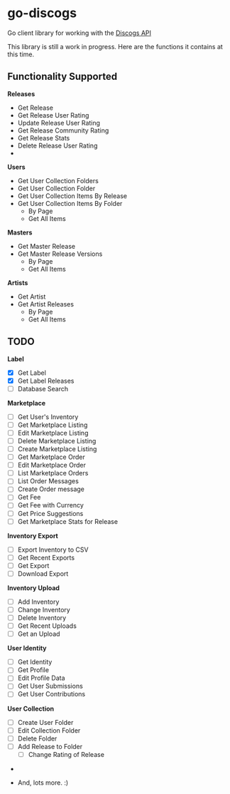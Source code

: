 # go-discogs
Go client library for working with the [Discogs API](https://www.discogs.com/developers/#)

This library is still a work in progress. Here are the functions it contains at this time. 

## Functionality Supported
**Releases**
- Get Release
- Get Release User Rating
- Update Release User Rating
- Get Release Community Rating
- Get Release Stats
- Delete Release User Rating
- 
**Users**
- Get User Collection Folders
- Get User Collection Folder
- Get User Collection Items By Release
- Get User Collection Items By Folder
    - By Page
    - Get All Items

**Masters**
- Get Master Release
- Get Master Release Versions
    - By Page
    - Get All Items

**Artists**
- Get Artist
- Get Artist Releases
    - By Page
    - Get All Items

## TODO
**Label**
- [x] Get Label
- [x] Get Label Releases
- [ ] Database Search

**Marketplace**
- [ ] Get User's Inventory
- [ ] Get Marketplace Listing
- [ ] Edit Marketplace Listing
- [ ] Delete Marketplace Listing
- [ ] Create Marketplace Listing
- [ ] Get Marketplace Order
- [ ] Edit Marketplace Order
- [ ] List Marketplace Orders
- [ ] List Order Messages
- [ ] Create Order message
- [ ] Get Fee
- [ ] Get Fee with Currency
- [ ] Get Price Suggestions
- [ ] Get Marketplace Stats for Release

**Inventory Export**
- [ ] Export Inventory to CSV
- [ ] Get Recent Exports
- [ ] Get Export
- [ ] Download Export

**Inventory Upload**
- [ ] Add Inventory
- [ ] Change Inventory
- [ ] Delete Inventory
- [ ] Get Recent Uploads
- [ ] Get an Upload

**User Identity**
- [ ] Get Identity
- [ ] Get Profile
- [ ] Edit Profile Data
- [ ] Get User Submissions
- [ ] Get User Contributions

**User Collection**
- [ ] Create User Folder
- [ ] Edit Collection Folder
- [ ] Delete Folder
- [ ] Add Release to Folder
  - [ ] Change Rating of Release
- 

- And, lots more. :) 